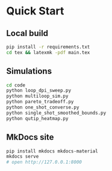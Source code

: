 # Quick Start

## Local build
```bash
pip install -r requirements.txt
cd tex && latexmk -pdf main.tex
```

## Simulations
```bash
cd code
python loop_dpi_sweep.py
python multiloop_sim.py
python pareto_tradeoff.py
python one_shot_converse.py
python single_shot_smoothed_bounds.py
python qutip_heatmap.py
```

## MkDocs site
```bash
pip install mkdocs mkdocs-material
mkdocs serve
# open http://127.0.0.1:8000
```
